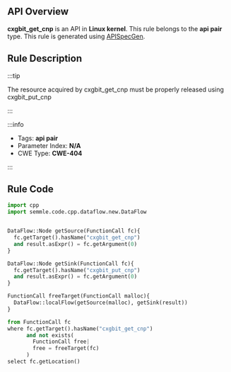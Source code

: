 ---
---


## API Overview
**cxgbit_get_cnp** is an API in **Linux kernel**. This rule belongs to the **api pair** type. This rule is generated using [APISpecGen](../../tools/APISpecGen).
## Rule Description

:::tip

The resource acquired by cxgbit_get_cnp must be properly released using cxgbit_put_cnp

:::

:::info

- Tags: **api pair**
- Parameter Index: **N/A**
- CWE Type: **CWE-404**

:::

## Rule Code
```python
import cpp
import semmle.code.cpp.dataflow.new.DataFlow


DataFlow::Node getSource(FunctionCall fc){
  fc.getTarget().hasName("cxgbit_get_cnp")
  and result.asExpr() = fc.getArgument(0)
}

DataFlow::Node getSink(FunctionCall fc){
  fc.getTarget().hasName("cxgbit_put_cnp")
  and result.asExpr() = fc.getArgument(0)
}

FunctionCall freeTarget(FunctionCall malloc){
  DataFlow::localFlow(getSource(malloc), getSink(result))
}

from FunctionCall fc
where fc.getTarget().hasName("cxgbit_get_cnp")
      and not exists(
        FunctionCall free| 
        free = freeTarget(fc)
      )
select fc.getLocation()

    
```
